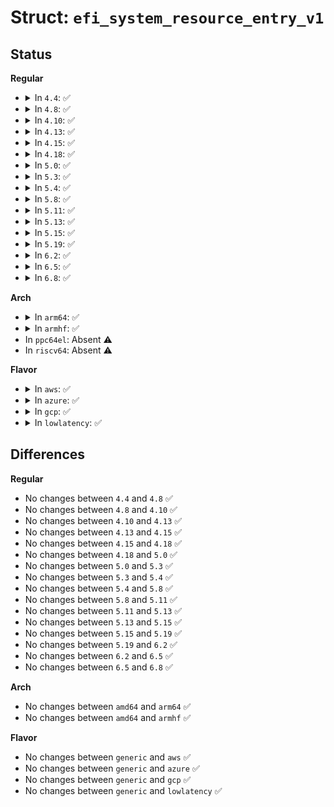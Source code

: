 # Struct: <code>efi_system_resource_entry_v1</code>

## Status
<b>Regular</b>
<ul>
<li>
<details>
<summary>In <code>4.4</code>: ✅</summary>

```c
struct efi_system_resource_entry_v1 {
    efi_guid_t fw_class;
    u32 fw_type;
    u32 fw_version;
    u32 lowest_supported_fw_version;
    u32 capsule_flags;
    u32 last_attempt_version;
    u32 last_attempt_status;
};
```
</details>
</li>
<li>
<details>
<summary>In <code>4.8</code>: ✅</summary>

```c
struct efi_system_resource_entry_v1 {
    efi_guid_t fw_class;
    u32 fw_type;
    u32 fw_version;
    u32 lowest_supported_fw_version;
    u32 capsule_flags;
    u32 last_attempt_version;
    u32 last_attempt_status;
};
```
</details>
</li>
<li>
<details>
<summary>In <code>4.10</code>: ✅</summary>

```c
struct efi_system_resource_entry_v1 {
    efi_guid_t fw_class;
    u32 fw_type;
    u32 fw_version;
    u32 lowest_supported_fw_version;
    u32 capsule_flags;
    u32 last_attempt_version;
    u32 last_attempt_status;
};
```
</details>
</li>
<li>
<details>
<summary>In <code>4.13</code>: ✅</summary>

```c
struct efi_system_resource_entry_v1 {
    efi_guid_t fw_class;
    u32 fw_type;
    u32 fw_version;
    u32 lowest_supported_fw_version;
    u32 capsule_flags;
    u32 last_attempt_version;
    u32 last_attempt_status;
};
```
</details>
</li>
<li>
<details>
<summary>In <code>4.15</code>: ✅</summary>

```c
struct efi_system_resource_entry_v1 {
    efi_guid_t fw_class;
    u32 fw_type;
    u32 fw_version;
    u32 lowest_supported_fw_version;
    u32 capsule_flags;
    u32 last_attempt_version;
    u32 last_attempt_status;
};
```
</details>
</li>
<li>
<details>
<summary>In <code>4.18</code>: ✅</summary>

```c
struct efi_system_resource_entry_v1 {
    efi_guid_t fw_class;
    u32 fw_type;
    u32 fw_version;
    u32 lowest_supported_fw_version;
    u32 capsule_flags;
    u32 last_attempt_version;
    u32 last_attempt_status;
};
```
</details>
</li>
<li>
<details>
<summary>In <code>5.0</code>: ✅</summary>

```c
struct efi_system_resource_entry_v1 {
    efi_guid_t fw_class;
    u32 fw_type;
    u32 fw_version;
    u32 lowest_supported_fw_version;
    u32 capsule_flags;
    u32 last_attempt_version;
    u32 last_attempt_status;
};
```
</details>
</li>
<li>
<details>
<summary>In <code>5.3</code>: ✅</summary>

```c
struct efi_system_resource_entry_v1 {
    efi_guid_t fw_class;
    u32 fw_type;
    u32 fw_version;
    u32 lowest_supported_fw_version;
    u32 capsule_flags;
    u32 last_attempt_version;
    u32 last_attempt_status;
};
```
</details>
</li>
<li>
<details>
<summary>In <code>5.4</code>: ✅</summary>

```c
struct efi_system_resource_entry_v1 {
    efi_guid_t fw_class;
    u32 fw_type;
    u32 fw_version;
    u32 lowest_supported_fw_version;
    u32 capsule_flags;
    u32 last_attempt_version;
    u32 last_attempt_status;
};
```
</details>
</li>
<li>
<details>
<summary>In <code>5.8</code>: ✅</summary>

```c
struct efi_system_resource_entry_v1 {
    efi_guid_t fw_class;
    u32 fw_type;
    u32 fw_version;
    u32 lowest_supported_fw_version;
    u32 capsule_flags;
    u32 last_attempt_version;
    u32 last_attempt_status;
};
```
</details>
</li>
<li>
<details>
<summary>In <code>5.11</code>: ✅</summary>

```c
struct efi_system_resource_entry_v1 {
    efi_guid_t fw_class;
    u32 fw_type;
    u32 fw_version;
    u32 lowest_supported_fw_version;
    u32 capsule_flags;
    u32 last_attempt_version;
    u32 last_attempt_status;
};
```
</details>
</li>
<li>
<details>
<summary>In <code>5.13</code>: ✅</summary>

```c
struct efi_system_resource_entry_v1 {
    efi_guid_t fw_class;
    u32 fw_type;
    u32 fw_version;
    u32 lowest_supported_fw_version;
    u32 capsule_flags;
    u32 last_attempt_version;
    u32 last_attempt_status;
};
```
</details>
</li>
<li>
<details>
<summary>In <code>5.15</code>: ✅</summary>

```c
struct efi_system_resource_entry_v1 {
    efi_guid_t fw_class;
    u32 fw_type;
    u32 fw_version;
    u32 lowest_supported_fw_version;
    u32 capsule_flags;
    u32 last_attempt_version;
    u32 last_attempt_status;
};
```
</details>
</li>
<li>
<details>
<summary>In <code>5.19</code>: ✅</summary>

```c
struct efi_system_resource_entry_v1 {
    efi_guid_t fw_class;
    u32 fw_type;
    u32 fw_version;
    u32 lowest_supported_fw_version;
    u32 capsule_flags;
    u32 last_attempt_version;
    u32 last_attempt_status;
};
```
</details>
</li>
<li>
<details>
<summary>In <code>6.2</code>: ✅</summary>

```c
struct efi_system_resource_entry_v1 {
    efi_guid_t fw_class;
    u32 fw_type;
    u32 fw_version;
    u32 lowest_supported_fw_version;
    u32 capsule_flags;
    u32 last_attempt_version;
    u32 last_attempt_status;
};
```
</details>
</li>
<li>
<details>
<summary>In <code>6.5</code>: ✅</summary>

```c
struct efi_system_resource_entry_v1 {
    efi_guid_t fw_class;
    u32 fw_type;
    u32 fw_version;
    u32 lowest_supported_fw_version;
    u32 capsule_flags;
    u32 last_attempt_version;
    u32 last_attempt_status;
};
```
</details>
</li>
<li>
<details>
<summary>In <code>6.8</code>: ✅</summary>

```c
struct efi_system_resource_entry_v1 {
    efi_guid_t fw_class;
    u32 fw_type;
    u32 fw_version;
    u32 lowest_supported_fw_version;
    u32 capsule_flags;
    u32 last_attempt_version;
    u32 last_attempt_status;
};
```
</details>
</li>
</ul>
<b>Arch</b>
<ul>
<li>
<details>
<summary>In <code>arm64</code>: ✅</summary>

```c
struct efi_system_resource_entry_v1 {
    efi_guid_t fw_class;
    u32 fw_type;
    u32 fw_version;
    u32 lowest_supported_fw_version;
    u32 capsule_flags;
    u32 last_attempt_version;
    u32 last_attempt_status;
};
```
</details>
</li>
<li>
<details>
<summary>In <code>armhf</code>: ✅</summary>

```c
struct efi_system_resource_entry_v1 {
    efi_guid_t fw_class;
    u32 fw_type;
    u32 fw_version;
    u32 lowest_supported_fw_version;
    u32 capsule_flags;
    u32 last_attempt_version;
    u32 last_attempt_status;
};
```
</details>
</li>
<li>
In <code>ppc64el</code>: Absent ⚠️
</li>
<li>
In <code>riscv64</code>: Absent ⚠️
</li>
</ul>
<b>Flavor</b>
<ul>
<li>
<details>
<summary>In <code>aws</code>: ✅</summary>

```c
struct efi_system_resource_entry_v1 {
    efi_guid_t fw_class;
    u32 fw_type;
    u32 fw_version;
    u32 lowest_supported_fw_version;
    u32 capsule_flags;
    u32 last_attempt_version;
    u32 last_attempt_status;
};
```
</details>
</li>
<li>
<details>
<summary>In <code>azure</code>: ✅</summary>

```c
struct efi_system_resource_entry_v1 {
    efi_guid_t fw_class;
    u32 fw_type;
    u32 fw_version;
    u32 lowest_supported_fw_version;
    u32 capsule_flags;
    u32 last_attempt_version;
    u32 last_attempt_status;
};
```
</details>
</li>
<li>
<details>
<summary>In <code>gcp</code>: ✅</summary>

```c
struct efi_system_resource_entry_v1 {
    efi_guid_t fw_class;
    u32 fw_type;
    u32 fw_version;
    u32 lowest_supported_fw_version;
    u32 capsule_flags;
    u32 last_attempt_version;
    u32 last_attempt_status;
};
```
</details>
</li>
<li>
<details>
<summary>In <code>lowlatency</code>: ✅</summary>

```c
struct efi_system_resource_entry_v1 {
    efi_guid_t fw_class;
    u32 fw_type;
    u32 fw_version;
    u32 lowest_supported_fw_version;
    u32 capsule_flags;
    u32 last_attempt_version;
    u32 last_attempt_status;
};
```
</details>
</li>
</ul>

## Differences
<b>Regular</b>
<ul>
<li>
No changes between <code>4.4</code> and <code>4.8</code> ✅
</li>
<li>
No changes between <code>4.8</code> and <code>4.10</code> ✅
</li>
<li>
No changes between <code>4.10</code> and <code>4.13</code> ✅
</li>
<li>
No changes between <code>4.13</code> and <code>4.15</code> ✅
</li>
<li>
No changes between <code>4.15</code> and <code>4.18</code> ✅
</li>
<li>
No changes between <code>4.18</code> and <code>5.0</code> ✅
</li>
<li>
No changes between <code>5.0</code> and <code>5.3</code> ✅
</li>
<li>
No changes between <code>5.3</code> and <code>5.4</code> ✅
</li>
<li>
No changes between <code>5.4</code> and <code>5.8</code> ✅
</li>
<li>
No changes between <code>5.8</code> and <code>5.11</code> ✅
</li>
<li>
No changes between <code>5.11</code> and <code>5.13</code> ✅
</li>
<li>
No changes between <code>5.13</code> and <code>5.15</code> ✅
</li>
<li>
No changes between <code>5.15</code> and <code>5.19</code> ✅
</li>
<li>
No changes between <code>5.19</code> and <code>6.2</code> ✅
</li>
<li>
No changes between <code>6.2</code> and <code>6.5</code> ✅
</li>
<li>
No changes between <code>6.5</code> and <code>6.8</code> ✅
</li>
</ul>
<b>Arch</b>
<ul>
<li>
No changes between <code>amd64</code> and <code>arm64</code> ✅
</li>
<li>
No changes between <code>amd64</code> and <code>armhf</code> ✅
</li>
</ul>
<b>Flavor</b>
<ul>
<li>
No changes between <code>generic</code> and <code>aws</code> ✅
</li>
<li>
No changes between <code>generic</code> and <code>azure</code> ✅
</li>
<li>
No changes between <code>generic</code> and <code>gcp</code> ✅
</li>
<li>
No changes between <code>generic</code> and <code>lowlatency</code> ✅
</li>
</ul>
